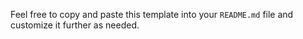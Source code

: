 Feel free to copy and paste this template into your `README.md` file and customize it further as needed.
